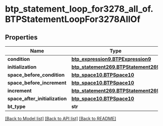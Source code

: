# btp_statement_loop_for3278_all_of.BTPStatementLoopFor3278AllOf

## Properties
Name | Type | Description | Notes
------------ | ------------- | ------------- | -------------
**condition** | [**btp_expression9.BTPExpression9**](BTPExpression9.md) |  | [optional] 
**initialization** | [**btp_statement269.BTPStatement269**](BTPStatement269.md) |  | [optional] 
**space_before_condition** | [**btp_space10.BTPSpace10**](BTPSpace10.md) |  | [optional] 
**space_before_increment** | [**btp_space10.BTPSpace10**](BTPSpace10.md) |  | [optional] 
**increment** | [**btp_statement269.BTPStatement269**](BTPStatement269.md) |  | [optional] 
**space_after_initialization** | [**btp_space10.BTPSpace10**](BTPSpace10.md) |  | [optional] 
**bt_type** | **str** |  | [optional] 

[[Back to Model list]](../README.md#documentation-for-models) [[Back to API list]](../README.md#documentation-for-api-endpoints) [[Back to README]](../README.md)


